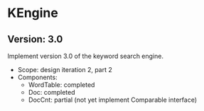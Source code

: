 # KEngine
## Version: 3.0

Implement version 3.0 of the keyword search engine.

- Scope: design iteration 2, part 2
- Components:
  - WordTable: completed
  - Doc: completed
  - DocCnt: partial (not yet implement Comparable interface)


